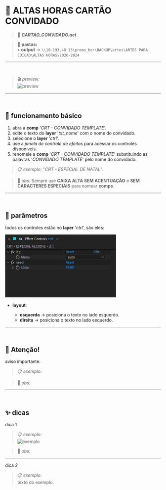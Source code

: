 # 📓 ALTAS HORAS CARTÃO CONVIDADO

> 📑 ***CARTAO_CONVIDADO.aet***

> 📂 **pastas:**\
> • **output** → `\\10.193.48.13\promo_ber\BACKUP\artes\ARTES PARA EDICAO\ALTAS HORAS\2020-2024`

---

<br>

> 🎬 *preview:*\
> ![preview](CARTAO_CONVIDADO/preview.gif)

---

<br>

## 📍 funcionamento básico

1. abra a **comp** '*CRT - CONVIDADO TEMPLATE*'.
2. edite o texto do **layer** '*txt_nome*' com o nome do convidado.
3. selecione o **layer** '*ctrl*'.
5. use a *janela de controle de efeitos* para acessar os controles disponíveis.
5. renomeie a **comp** '*CRT - CONVIDADO TEMPLATE*' substituindo as palavras '*CONVIDADO TEMPLATE*' pelo nome do convidado.

> 📋 *exemplo:* "*CRT - ESPECIAL DE NATAL*".

> 🚩 *obs:* Sempre use **CAIXA ALTA SEM ACENTUAÇÃO** e **SEM CARACTERES ESPECIAIS** para nomear **comps**.

---

<br>

## 📍 parâmetros

todos os controles estão no **layer** '*ctrl*', são eles:

![fx](CARTAO_CONVIDADO/ctrl.png)

- **layout**:

  - **esquerda** → posiciona o texto no lado esquerdo.
  - **direita** → posiciona o texto no lado esquerdo.

---

<br>

## 🚨 Atenção!

aviso importante.

> 📋 *exemplo:*

> 🚩 *obs:*

---

<br>

## ✨ dicas

dica 1

> 📋 *exemplo:*\
> ![exemplo](pasta/arquivo.png)

> 🚩 *obs:*

---

dica 2

> 📋 *exemplo:*\
> texto do exemplo.

